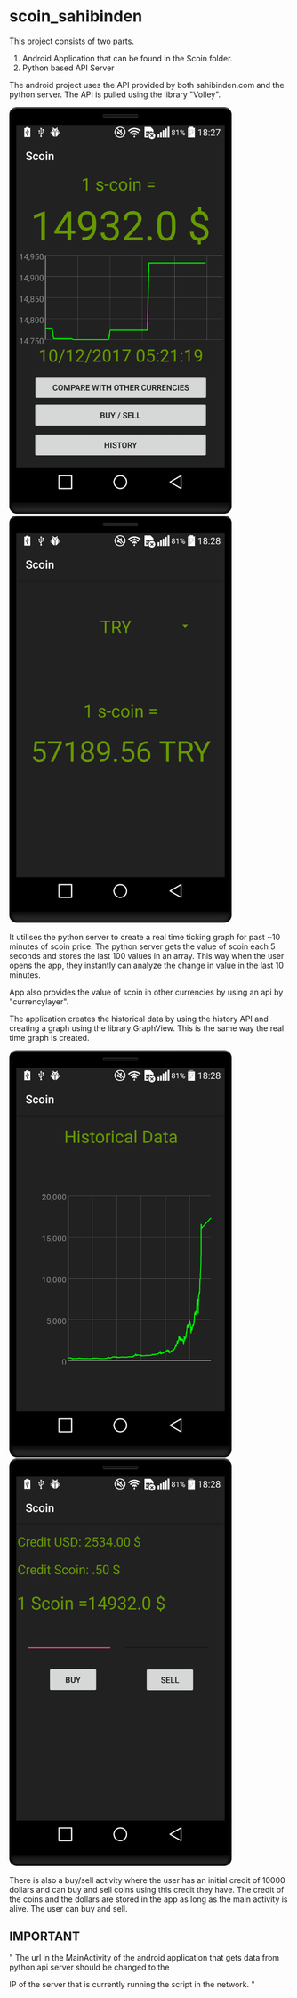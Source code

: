 # scoin_sahibinden
This project consists of two parts.

  1) Android Application that can be found in the Scoin folder.
  2) Python based API Server
  
The android project uses the API provided by both sahibinden.com and the python server. The API is pulled using the library "Volley".

<img src="https://github.com/berkeatac/scoin_sahibinden/blob/master/device_screenshots/device-2017-12-10-162204.png" width="400">   <img src="https://github.com/berkeatac/scoin_sahibinden/blob/master/device_screenshots/device-2017-12-10-162231.png" width="400">

It utilises the python server to create a real time ticking graph for past ~10 minutes of scoin price. The python server gets the value of scoin each 5 seconds and stores the last 100 values in an array. This way when the user opens the app, they instantly can analyze the change in value in the last 10 minutes.

App also provides the value of scoin in other currencies by using an api by "currencylayer".

The application creates the historical data by using the history API and creating a graph using the library GraphView. This is the same way the real time graph is created.


<img src="https://github.com/berkeatac/scoin_sahibinden/blob/master/device_screenshots/device-2017-12-10-162247.png" width="400">   <img src="https://github.com/berkeatac/scoin_sahibinden/blob/master/device_screenshots/device-2017-12-10-162306.png" width="400">

There is also a buy/sell activity where the user has an initial credit of 10000 dollars and can buy and sell coins using this credit they have. The credit of the coins and the dollars are stored in the app as long as the main activity is alive. The user can buy and sell.

## IMPORTANT

" The url in the MainActivity of the android application that gets data from python api server should be changed to the

IP of the server that is currently running the script in the network. "
